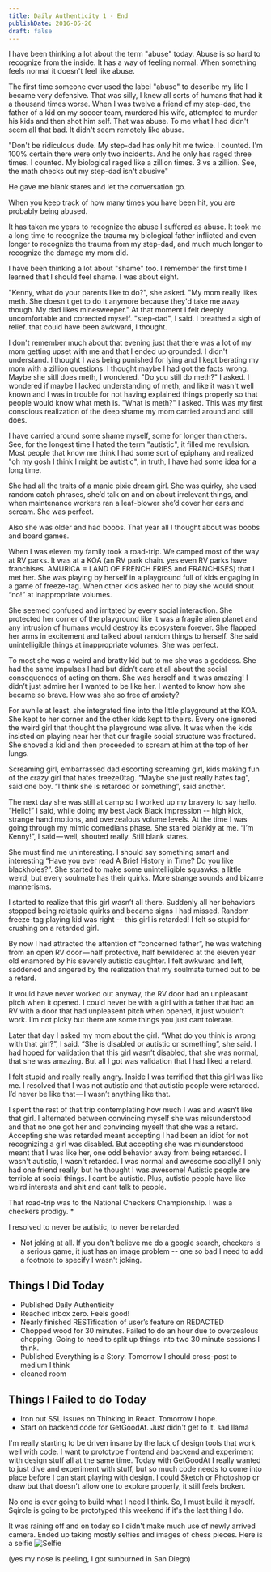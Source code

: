 ```yaml
---
title: Daily Authenticity 1 - End
publishDate: 2016-05-26
draft: false
---
```


I have been thinking a lot about the term "abuse" today. Abuse is so hard to recognize from the inside. It has a way of feeling normal. When something feels normal it doesn't feel like abuse.

The first time someone ever used the label "abuse" to describe my life I became very defensive. That was silly, I knew all sorts of humans that had it a thousand times worse. When I was twelve a friend of my step-dad, the father of a kid on my soccer team, murdered his wife, attempted to murder his kids and then shot him self. That was abuse. To me what I had didn't seem all that bad. It didn't seem remotely like abuse.

"Don't be ridiculous dude. My step-dad has only hit me twice. I counted. I'm 100% certain there were only two incidents. And he only has raged three times. I counted. My biological raged like a zillion times. 3 vs a zillion. See, the math checks out my step-dad isn't abusive"

He gave me blank stares and let the conversation go.

When you keep track of how many times you have been hit, you are probably being abused.

It has taken me years to recognize the abuse I suffered as abuse. It took me a long time to recognize the trauma my biological father inflicted and even longer to recognize the trauma from my step-dad, and much much longer to recognize the damage my mom did.

I have been thinking a lot about "shame" too. I remember the first time I learned that I should feel shame. I was about eight.

"Kenny, what do your parents like to do?", she asked.
"My mom really likes meth. She doesn't get to do it anymore because they'd take me away though. My dad likes minesweeper."
At that moment I felt deeply uncomfortable and corrected myself.
"step-dad", I said.
I breathed a sigh of relief. that could have been awkward, I thought.

I don't remember much about that evening just that there was a lot of my mom getting upset with me and that I ended up grounded. I didn't understand. I thought I was being punished for lying and I kept berating my mom with a zillion questions. I thought maybe I had got the facts wrong. Maybe she sitll does meth, I wondered. "Do you still do meth?" I asked. I wondered if maybe I lacked understanding of meth, and like it wasn't well known and I was in trouble for not having explained things properly so that people would know what meth is. "What is meth?" I asked. This was my first conscious realization of the deep shame my mom carried around and still does.

I have carried around some shame myself, some for longer than others. See, for the longest time I hated the term "autistic", it filled me revulsion. Most people that know me think I had some sort of epiphany and realized "oh my gosh I think I might be autistic", in truth, I have had some idea for a long time.

She had all the traits of a manic pixie dream girl. She was quirky, she used random catch phrases, she’d talk on and on about irrelevant things, and when maintenance workers ran a leaf-blower she’d cover her ears and scream. She was perfect. 

Also she was older and had boobs. That year all I thought about was boobs and board games.

When I was eleven my family took a road-trip. We camped most of the way at RV parks. It was at a KOA (an RV park chain. yes even RV parks have franchises. AMURICA = LAND OF FRENCH FRIES and FRANCHISES) that I met her. She was playing by herself in a playground full of kids engaging in a game of freeze-tag. When other kids asked her to play she would shout “no!” at inappropriate volumes.

She seemed confused and irritated by every social interaction. She protected her corner of the playground like it was a fragile alien planet and any intrusion of humans would destroy its ecosystem forever. She flapped her arms in excitement and talked about random things to herself. She said unintelligible things at inappropriate volumes. She was perfect.

To most she was a weird and bratty kid but to me she was a goddess. She had the same impulses I had but didn’t care at all about the social consequences of acting on them. She was herself and it was amazing! I didn’t just admire her I wanted to be like her. I wanted to know how she became so brave. How was she so free of anxiety?

For awhile at least, she integrated fine into the little playground at the KOA. She kept to her corner and the other kids kept to theirs. Every one ignored the weird girl that thought the playground was alive. It was when the kids insisted on playing near her that our fragile social structure was fractured. She shoved a kid and then proceeded to scream at him at the top of her lungs.

Screaming girl, embarrassed dad escorting screaming girl, kids making fun of the crazy girl that hates freeze0tag. “Maybe she just really hates tag”, said one boy. “I think she is retarded or something”, said another.

The next day she was still at camp so I worked up my bravery to say hello. “Hello!” I said, while doing my best Jack Black impression -- high kick, strange hand motions, and overzealous volume levels. At the time I was going through my mimic comedians phase. She stared blankly at me. “I’m Kenny!”, I said — well, shouted really. Still blank stares.

She must find me uninteresting. I should say something smart and interesting “Have you ever read A Brief History in Time? Do you like blackholes?”. She started to make some unintelligible squawks; a little weird, but every soulmate has their quirks. More strange sounds and bizarre mannerisms.

I started to realize that this girl wasn’t all there. Suddenly all her behaviors stopped being relatable quirks and became signs I had missed. Random freeze-tag playing kid was right -- this girl is retarded! I felt so stupid for crushing on a retarded girl.

By now I had attracted the attention of “concerned father”, he was watching from an open RV door — half protective, half bewildered at the eleven year old enamored by his severely autistic daughter. I felt awkward and left, saddened and angered by the realization that my soulmate turned out to be a retard.

It would have never worked out anyway, the RV door had an unpleasant pitch when it opened. I could never be with a girl with a father that had an RV with a door that had unpleasent pitch when opened, it just wouldn’t work. I’m not picky but there are some things you just cant tolerate.

Later that day I asked my mom about the girl. “What do you think is wrong with that girl?”, I said. “She is disabled or autistic or something”, she said. I had hoped for validation that this girl wasn’t disabled, that she was normal, that she was amazing. But all I got was validation that I had liked a retard.

I felt stupid and really really angry. Inside I was terrified that this girl was like me. I resolved that I was not autistic and that autistic people were retarded. I’d never be like that — I wasn’t anything like that.

I spent the rest of that trip contemplating how much I was and wasn’t like that girl. I alternated between convincing myself she was misunderstood and that no one got her and convincing myself that she was a retard. Accepting she was retarded meant accepting I had been an idiot for not recognizing a girl was disabled. But accepting she was misunderstood meant that I was like her, one odd behavior away from being retarded. I wasn't autistic, I wasn't retarded. I was normal and awesome socially! I only had one friend really, but he thought I was awesome! Autistic people are terrible at social things. I cant be autistic. Plus, autistic people have like weird interests and shit and cant talk to people.

That road-trip was to the National Checkers Championship. I was a checkers prodigy. *

I resolved to never be autistic, to never be retarded.

* Not joking at all. If you don't believe me do a google search, checkers is a serious game, it just has an image problem -- one so bad I need to add a footnote to specify I wasn't joking.

## Things I Did Today

- Published Daily Authenticity
- Reached inbox zero. Feels good!
- Nearly finished RESTification of user’s feature on REDACTED
- Chopped wood for 30 minutes. Failed to do an hour due to overzealous chopping. Going to need to split up things into two 30 minute sessions I think.
- Published Everything is a Story. Tomorrow I should cross-post to medium I think
- cleaned room


## Things I Failed to do Today

- Iron out SSL issues on Thinking in React. Tomorrow I hope.
- Start on backend code for GetGoodAt. Just didn't get to it. sad llama

I'm really starting to be driven insane by the lack of design tools that work well with code. I want to prototype frontend and backend and experiment with design stuff all at the same time. Today with GetGoodAt I really wanted to just dive and experiment with stuff, but so much code needs to come into place before I can start playing with design. I could Sketch or Photoshop or draw but that doesn't allow one to explore properly, it still feels broken.

No one is ever going to build what I need I think. So, I must build it myself. Sqircle is going to be prototyped this weekend if it's the last thing I do.

It was raining off and on today so I didn't make much use of newly arrived camera. Ended up taking mostly selfies and images of chess pieces. Here is a selfie ![Selfie](https://i.imgur.com/hXOxGjJl.jpg)

(yes my nose is peeling, I got sunburned in San Diego)

